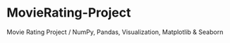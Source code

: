 # MovieRating-Project
Movie Rating Project / NumPy, Pandas, Visualization, Matplotlib &amp; Seaborn
